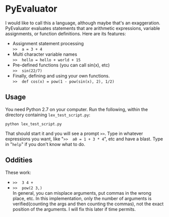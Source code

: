 # PyEvaluator
I would like to call this a language, although maybe that's an exaggeration. PyEvaluator evaluates statements that are arithmetic expressions, variable assignments, or function definitions. Here are its features:    

* Assignment statement processing  
```>>  a = 3 + 4```
* Multi character variable names  
```>>  hello = hello + world + 15```
* Pre-defined functions (you can call sin(x), etc)  
```>>  sin(22/7)```
* Finally, defining and using your own functions.  
```>>  def cos(x) = pow(1 - pow(sin(x), 2), 1/2)```  

## Usage
You need Python 2.7 on your computer. Run the following, within the directory containing ```lex_test_script.py```:  
```
python lex_test_script.py
```  
That should start it and you will see a prompt ```>>```. Type in whatever expressions you want, like "```>>  a0 = 1 + 3 * 4```", etc and have a blast. Type in "```help```" if you don't know what to do.

## Oddities
These work:  
* ```>>  3 4 +```
* ```>>  pow(2 3,)```  
In general, you can misplace arguments, put commas in the wrong place, etc. In this implementation, only the number of arguments is verified(counting the args and then counting the commas), not the exact position of the arguments. I will fix
this later if time permits.